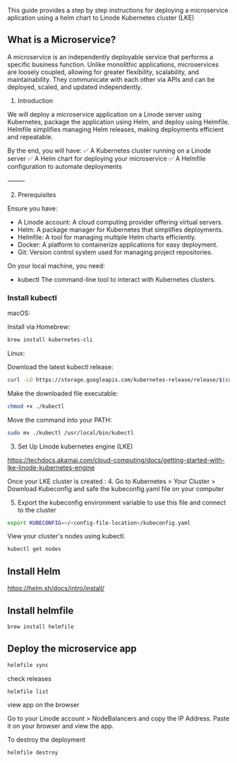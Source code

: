 
This guide provides a step by step instructions for deploying a microservice aplication using a helm chart to  Linode Kubernetes cluster (LKE)

## What is a Microservice?

A microservice is an independently deployable service that performs a specific business function. Unlike monolithic applications, microservices are loosely coupled, allowing for greater flexibility, scalability, and maintainability. They communicate with each other via APIs and can be deployed, scaled, and updated independently.





1. Introduction

We will deploy a microservice application on a Linode server using Kubernetes, package the application using Helm, and deploy using Helmfile. Helmfile simplifies managing Helm releases, making deployments efficient and repeatable.

By the end, you will have:
✅ A Kubernetes cluster running on a Linode server 
✅ A Helm chart for deploying your microservice
✅ A Helmfile configuration to automate deployments

⸻

2. Prerequisites

Ensure you have:
- A Linode account: A cloud computing provider offering virtual servers.
- Helm: A package manager for Kubernetes that simplifies deployments.
- Helmfile: A tool for managing multiple Helm charts efficiently.
- Docker: A platform to containerize applications for easy deployment.
- Git: Version control system used for managing project repositories.

On your local machine, you need:
- kubectl The command-line tool to interact with Kubernetes clusters.

### Install kubectl
macOS:

Install via Homebrew:
``` bash
brew install kubernetes-cli
```
Linux:

Download the latest kubectl release:

``` bash
curl -LO https://storage.googleapis.com/kubernetes-release/release/$(curl -s https://storage.googleapis.com/kubernetes-release/release/stable.txt)/bin/linux/amd64/kubectl
```

Make the downloaded file executable:
``` bash
chmod +x ./kubectl
```

Move the command into your PATH:
``` bash
sudo mv ./kubectl /usr/local/bin/kubectl
```

3. Set Up Linode kubernetes engine (LKE) 

https://techdocs.akamai.com/cloud-computing/docs/getting-started-with-lke-linode-kubernetes-engine


Once your LKE cluster is created :
4. Go to Kubernetes > Your Cluster > Download Kubeconfig and safe the kubeconfig.yaml file on your computer

5. Export the kubeconfig environment variable to use this file and connect to the cluster

``` bash
export KUBECONFIG=~/<config-file-location>/kubeconfig.yaml
```

View your cluster's nodes using kubectl.
``` bash 
kubectl get nodes
```

## Install Helm

https://helm.sh/docs/intro/install/

## Install helmfile
``` bash
brew install helmfile
```

## Deploy the microservice app 

``` bash 
helmfile sync
```

check releases 
``` bash
helmfile list
```
view app on the browser

Go to your Linode account > NodeBalancers and copy the IP Address. Paste it on your browser and view the app.

To destroy the deployment 
``` bash
helmfile destroy

```
